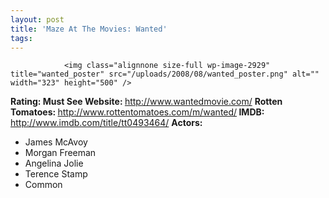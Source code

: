 ```yaml
---
layout: post
title: 'Maze At The Movies: Wanted'
tags:
---
```



                <img class="alignnone size-full wp-image-2929" title="wanted_poster" src="/uploads/2008/08/wanted_poster.png" alt="" width="323" height="500" />
<p><strong>Rating: Must See
Website: </strong><a href="http://www.wantedmovie.com/"><a href="http://www.wantedmovie.com/">http://www.wantedmovie.com/</a></a>
<strong>Rotten Tomatoes: </strong><a href="http://www.rottentomatoes.com/m/wanted/"><a href="http://www.rottentomatoes.com/m/wanted/">http://www.rottentomatoes.com/m/wanted/</a></a><strong>
IMDB: </strong><a href="http://www.imdb.com/title/tt0493464/"><a href="http://www.imdb.com/title/tt0493464/">http://www.imdb.com/title/tt0493464/</a></a>
<strong>Actors:
</strong></p>
<ul>
    <li>James McAvoy</li>
    <li>Morgan Freeman</li>
    <li>Angelina Jolie</li>
    <li>Terence Stamp</li>
    <li>Common</li>
</ul>
